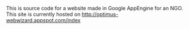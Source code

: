 This is source code for a website made in Google AppEngine for an NGO.
This site is currently hosted on http://optimus-webwizard.appspot.com/index